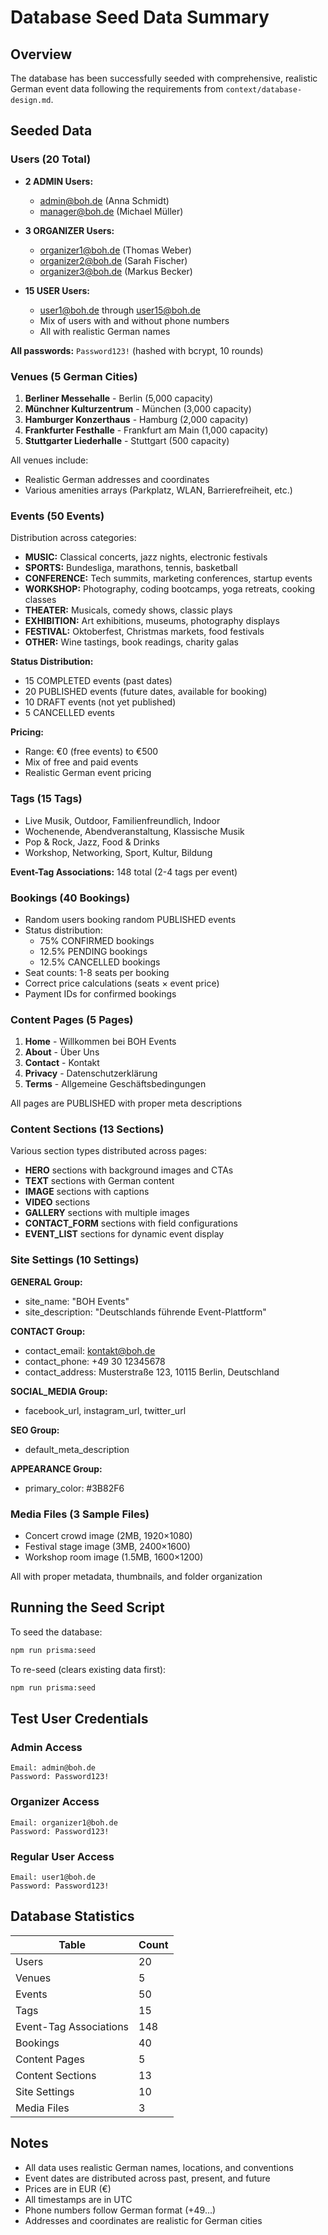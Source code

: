 # Database Seed Data Summary

## Overview
The database has been successfully seeded with comprehensive, realistic German event data following the requirements from `context/database-design.md`.

## Seeded Data

### Users (20 Total)
- **2 ADMIN Users:**
  - admin@boh.de (Anna Schmidt)
  - manager@boh.de (Michael Müller)

- **3 ORGANIZER Users:**
  - organizer1@boh.de (Thomas Weber)
  - organizer2@boh.de (Sarah Fischer)
  - organizer3@boh.de (Markus Becker)

- **15 USER Users:**
  - user1@boh.de through user15@boh.de
  - Mix of users with and without phone numbers
  - All with realistic German names

**All passwords:** `Password123!` (hashed with bcrypt, 10 rounds)

### Venues (5 German Cities)
1. **Berliner Messehalle** - Berlin (5,000 capacity)
2. **Münchner Kulturzentrum** - München (3,000 capacity)
3. **Hamburger Konzerthaus** - Hamburg (2,000 capacity)
4. **Frankfurter Festhalle** - Frankfurt am Main (1,000 capacity)
5. **Stuttgarter Liederhalle** - Stuttgart (500 capacity)

All venues include:
- Realistic German addresses and coordinates
- Various amenities arrays (Parkplatz, WLAN, Barrierefreiheit, etc.)

### Events (50 Events)
Distribution across categories:
- **MUSIC:** Classical concerts, jazz nights, electronic festivals
- **SPORTS:** Bundesliga, marathons, tennis, basketball
- **CONFERENCE:** Tech summits, marketing conferences, startup events
- **WORKSHOP:** Photography, coding bootcamps, yoga retreats, cooking classes
- **THEATER:** Musicals, comedy shows, classic plays
- **EXHIBITION:** Art exhibitions, museums, photography displays
- **FESTIVAL:** Oktoberfest, Christmas markets, food festivals
- **OTHER:** Wine tastings, book readings, charity galas

**Status Distribution:**
- 15 COMPLETED events (past dates)
- 20 PUBLISHED events (future dates, available for booking)
- 10 DRAFT events (not yet published)
- 5 CANCELLED events

**Pricing:**
- Range: €0 (free events) to €500
- Mix of free and paid events
- Realistic German event pricing

### Tags (15 Tags)
- Live Musik, Outdoor, Familienfreundlich, Indoor
- Wochenende, Abendveranstaltung, Klassische Musik
- Pop & Rock, Jazz, Food & Drinks
- Workshop, Networking, Sport, Kultur, Bildung

**Event-Tag Associations:** 148 total (2-4 tags per event)

### Bookings (40 Bookings)
- Random users booking random PUBLISHED events
- Status distribution:
  - 75% CONFIRMED bookings
  - 12.5% PENDING bookings
  - 12.5% CANCELLED bookings
- Seat counts: 1-8 seats per booking
- Correct price calculations (seats × event price)
- Payment IDs for confirmed bookings

### Content Pages (5 Pages)
1. **Home** - Willkommen bei BOH Events
2. **About** - Über Uns
3. **Contact** - Kontakt
4. **Privacy** - Datenschutzerklärung
5. **Terms** - Allgemeine Geschäftsbedingungen

All pages are PUBLISHED with proper meta descriptions

### Content Sections (13 Sections)
Various section types distributed across pages:
- **HERO** sections with background images and CTAs
- **TEXT** sections with German content
- **IMAGE** sections with captions
- **VIDEO** sections
- **GALLERY** sections with multiple images
- **CONTACT_FORM** sections with field configurations
- **EVENT_LIST** sections for dynamic event display

### Site Settings (10 Settings)
**GENERAL Group:**
- site_name: "BOH Events"
- site_description: "Deutschlands führende Event-Plattform"

**CONTACT Group:**
- contact_email: kontakt@boh.de
- contact_phone: +49 30 12345678
- contact_address: Musterstraße 123, 10115 Berlin, Deutschland

**SOCIAL_MEDIA Group:**
- facebook_url, instagram_url, twitter_url

**SEO Group:**
- default_meta_description

**APPEARANCE Group:**
- primary_color: #3B82F6

### Media Files (3 Sample Files)
- Concert crowd image (2MB, 1920×1080)
- Festival stage image (3MB, 2400×1600)
- Workshop room image (1.5MB, 1600×1200)

All with proper metadata, thumbnails, and folder organization

## Running the Seed Script

To seed the database:
```bash
npm run prisma:seed
```

To re-seed (clears existing data first):
```bash
npm run prisma:seed
```

## Test User Credentials

### Admin Access
```
Email: admin@boh.de
Password: Password123!
```

### Organizer Access
```
Email: organizer1@boh.de
Password: Password123!
```

### Regular User Access
```
Email: user1@boh.de
Password: Password123!
```

## Database Statistics

| Table | Count |
|-------|-------|
| Users | 20 |
| Venues | 5 |
| Events | 50 |
| Tags | 15 |
| Event-Tag Associations | 148 |
| Bookings | 40 |
| Content Pages | 5 |
| Content Sections | 13 |
| Site Settings | 10 |
| Media Files | 3 |

## Notes

- All data uses realistic German names, locations, and conventions
- Event dates are distributed across past, present, and future
- Prices are in EUR (€)
- All timestamps are in UTC
- Phone numbers follow German format (+49...)
- Addresses and coordinates are realistic for German cities

